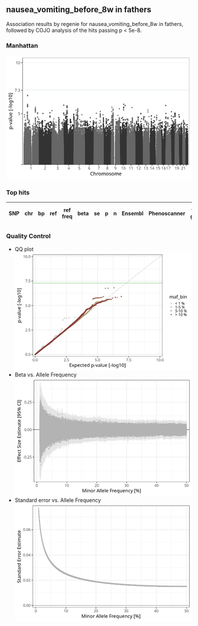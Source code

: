 ## nausea_vomiting_before_8w in fathers
Association results by regenie for nausea_vomiting_before_8w in fathers, followed by COJO analysis of the hits passing p < 5e-8.
### Manhattan
![](figures/pop_fathers_pheno_nausea_vomiting_before_8w_mh.png)
### Top hits
| SNP | chr | bp | ref | ref freq | beta | se | p | n | Ensembl | Phenoscanner | freq geno | b joint | b joint se | p joint | ld r |
| --- | --- | -- | --- | -------- | ---- | -- | - | - | ------- | ------------ | --------- | ------- | ---------- | ------- | ---- |
### Quality Control
- QQ plot
![](figures/pop_fathers_pheno_nausea_vomiting_before_8w_qq.png)
- Beta vs. Allele Frequency
![](figures/pop_fathers_pheno_nausea_vomiting_before_8w_beta_af.png)
- Standard error vs. Allele Frequency
![](figures/pop_fathers_pheno_nausea_vomiting_before_8w_se_af.png)
